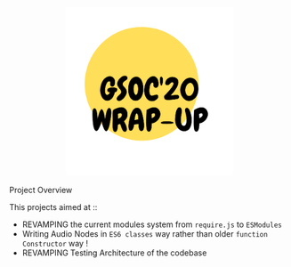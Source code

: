 

<p align="center">
  <img src="/assets/images/headingFinal2.png"  width="300" style="margin-left:50%;transform:translateX(-50%);"/>
  </p


  ## Project Overview
  This projects aimed at ::
  * REVAMPING the current modules system from ``require.js`` to ``ESModules``
  * Writing   Audio Nodes in `ES6 classes` way rather than older `function Constructor` way ! 
  * REVAMPING Testing Architecture of the codebase 
  


